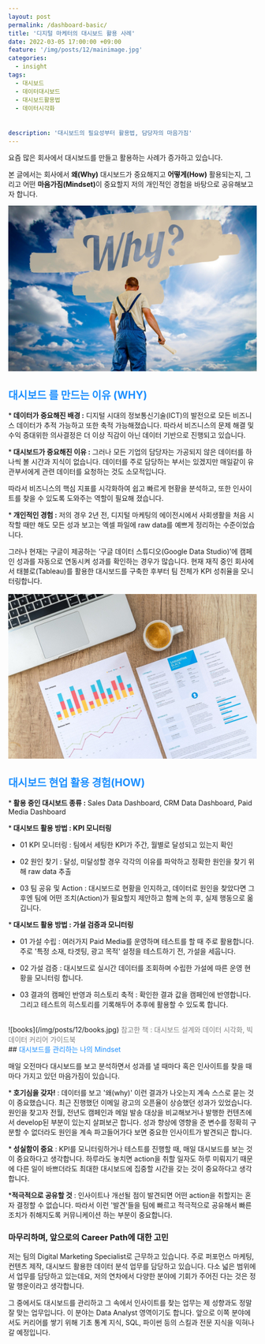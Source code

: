 ```yaml
---
layout: post
permalink: /dashboard-basic/
title: '디지털 마케터의 대시보드 활용 사례'
date: 2022-03-05 17:00:00 +09:00
feature: '/img/posts/12/mainimage.jpg'
categories:
  - insight
tags:
  - 대시보드
  - 데이터대시보드
  - 대시보드활용법
  - 데이터시각화


description: '대시보드의 필요성부터 활용법, 담당자의 마음가짐'
---
```


요즘 많은 회사에서 대시보드를 만들고 활용하는 사례가 증가하고 있습니다.

본 글에서는 회사에서 <strong>왜(Why)</strong> 대시보드가 중요해지고 <strong>어떻게(How)</strong> 활용되는지, 그리고 어떤 <strong>마음가짐(Mindset)</strong>이 중요할지 저의 개인적인 경험을 바탕으로 공유해보고자 합니다.


![why](/img/posts/12/why.jpg)
<br>
## <font color='dodgerblue'>대시보드 를 만드는 이유 (WHY) </font>  
*<strong> 데이터가 중요해진 배경 :</strong> 디지털 시대의 정보통신기술(ICT)의 발전으로 모든 비즈니스 데이터가 추적 가능하고 또한 축적 가능해졌습니다. 따라서 비즈니스의 문제 해결 및 수익 증대위한 의사결정은 더 이상 직감이 아닌 데이터 기반으로 진행되고 있습니다.

*<strong> 대시보드가 중요해진 이유 :</strong> 그러나 모든 기업의 담당자는 가공되지 않은 데이터를 하나씩 볼 시간과 지식이 없습니다. 데이터를 주로 담당하는 부서는 있겠지만 매일같이 유관부서에게 관련 데이터를 요청하는 것도 소모적입니다.

 따라서 비즈니스의 핵심 지표를 시각화하여 쉽고 빠르게 현황을 분석하고, 또한 인사이트를 찾을 수 있도록 도와주는 역할이 필요해 졌습니다.

*<strong> 개인적인 경험 :</strong> 저의 경우 2년 전, 디지털 마케팅의 에이전시에서 사회생활을 처음 시작할 때만 해도 모든 성과 보고는 엑셀 파일에 raw data를 예쁘게 정리하는 수준이었습니다.

 그러나 현재는 구글이 제공하는 ‘구글 데이터 스튜디오(Google Data Studio)’에 캠페인 성과를 자동으로 연동시켜 성과를 확인하는 경우가 많습니다. 현재 재직 중인 회사에서 태블로(Tableau)를 활용한 대시보드를 구축한 후부터 팀 전체가 KPI 성취율을 모니터링합니다.  
<br>
![how](/img/posts/12/chart.jpg)
<br>
## <font color='dodgerblue'> 대시보드 현업 활용 경험(HOW) </font>

*<strong> 활용 중인 대시보드 종류 :</strong> Sales Data Dashboard, CRM Data Dashboard, Paid Media Dashboard

*<strong> 대시보드 활용 방법 : KPI 모니터링 </strong>

  + 01 KPI 모니터링 : 팀에서 세팅한 KPI가 주간, 월별로 달성되고 있는지 확인

  + 02 원인 찾기 : 달성, 미달성할 경우 각각의 이유를 파악하고 정확한 원인을 찾기 위해 raw data 추출

  + 03 팀 공유 및 Action : 대시보드로 현황을 인지하고, 데이터로 원인을 찾았다면 그 후엔 팀에 어떤 조치(Action)가 필요할지 제안하고 함께 논의 후, 실제 행동으로 옮깁니다.  


*<strong> 대시보드 활용 방법 : 가설 검증과 모니터링 </strong>

  + 01 가설 수립 : 여러가지 Paid Media를 운영하며 테스트를 할 때 주로 활용합니다. 주로 '특정 소재, 타겟팅, 광고 목적' 설정을 테스트하기 전, 가설을 세웁니다.

  + 02 가설 검증 : 대시보드로 실시간 데이터를 조회하며 수립한 가설에 따른 운영 현황을 모니터링 합니다.

  + 03 결과의 캠페인 반영과 히스토리 축적 : 확인한 결과 값을 캠페인에 반영합니다. 그리고 테스트의 히스토리를 기록해두어 추후에 활용할 수 있도록 합니다.

<br>
![books](/img/posts/12/books.jpg)
<font color='gray'>참고한 책 : 대시보드 설계와 데이터 시각화, 빅데이터 커리어 가이드북 </font>
<br>
## <font color='dodgerblue'> 대시보드를 관리하는 나의 Mindset </font>  

매일 오전마다 대시보드를 보고 분석하면서 성과를 낼 때마다 혹은 인사이트를 찾을 때마다 가지고 있던 마음가짐이 있습니다.

*<strong> 호기심을 갖자!</strong> : 데이터를 보고 '왜(why)' 이런 결과가 나오는지 계속 스스로 묻는 것이 중요했습니다. 최근 진행했던 이메일 광고의 오픈율이 상승했던 성과가 있었습니다. 원인을 찾고자 전월, 전년도 캠페인과 메일 발송 대상을 비교해보거나 발행한 컨텐츠에서 develop된 부분이 있는지 살펴보곤 합니다. 성과 향상에 영향을 준 변수를 정확히 구분할 수 없더라도 원인을 계속 파고들어가다 보면 중요한 인사이트가 발견되곤 합니다.

*<strong> 성실함이 중요</strong> : KPI를 모니터링하거나 테스트를 진행할 때, 매일 대시보드를 보는 것이 중요하다고 생각합니다. 하루라도 놓치면 action을 취할 일자도 하루 미뤄지기 때문에 다른 일이 바쁘더라도 최대한 대시보드에 집중할 시간을 갖는 것이 중요하다고 생각합니다.

*<strong>적극적으로 공유할 것</strong> : 인사이트나 개선될 점이 발견되면 어떤 action을 취할지는 혼자 결정할 수 없습니다. 따라서 이런 '발견'들을 팀에 빠르고 적극적으로 공유해서 빠른 조치가 취해지도록 커뮤니케이션 하는 부분이 중요합니다.

### 마무리하며, 앞으로의 Career Path에 대한 고민
저는 팀의 Digital Marketing Specialist로 근무하고 있습니다. 주로 퍼포먼스 마케팅, 컨텐츠 제작, 대시보드 활용한 데이터 분석 업무를 담당하고 있습니다. 다소 넓은 범위에서 업무를 담당하고 있는데요, 저의 연차에서 다양한 분야에 기회가 주어진 다는 것은 정말 행운이라고 생각합니다.

그 중에서도 대시보드를 관리하고 그 속에서 인사이트를 찾는 업무는 제 성향과도 정말 잘 맞는 업무입니다. 이 분야는 Data Analyst 영역이기도 합니다. 앞으로 이쪽 분야에서도 커리어를 쌓기 위해 기초 통계 지식, SQL, 파이썬 등의 스킬과 전문 지식을 익혀나갈 예정입니다.  

